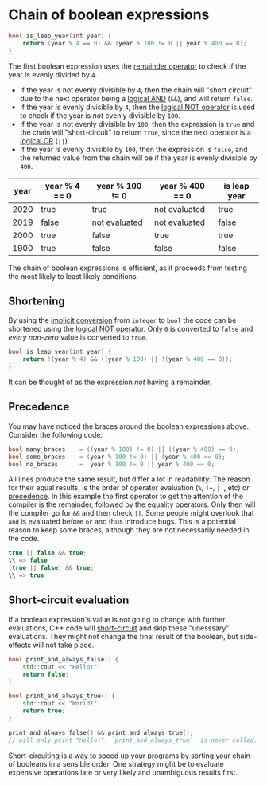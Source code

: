 # Chain of boolean expressions

```cpp
bool is_leap_year(int year) {
    return (year % 4 == 0) && (year % 100 != 0 || year % 400 == 0);
}
```

The first boolean expression uses the [remainder operator][remainder-operator] to check if the year is evenly divided by `4`.

- If the year is not evenly divisible by `4`, then the chain will "short circuit" due to the next operator being a [logical AND][logical-and] (`&&`),
  and will return `false`.
- If the year _is_ evenly divisible by `4`, then the [logical NOT operator][logical-not] is used to check if the year is _not_ evenly divisible by `100`.
- If the year is not evenly divisible by `100`, then the expression is `true` and the chain will "short-circuit" to return `true`,
  since the next operator is a [logical OR][logical-or] (`||`).
- If the year _is_ evenly divisible by `100`, then the expression is `false`, and the returned value from the chain will be if the year is evenly divisible by `400`.

| year | year % 4 == 0 | year % 100 != 0 | year % 400 == 0 | is leap year |
| ---- | ------------- | --------------- | --------------- | ------------ |
| 2020 | true          | true            | not evaluated   | true         |
| 2019 | false         | not evaluated   | not evaluated   | false        |
| 2000 | true          | false           | true            | true         |
| 1900 | true          | false           | false           | false        |

The chain of boolean expressions is efficient, as it proceeds from testing the most likely to least likely conditions.

## Shortening

By using the [implicit conversion][implicit-conversion] from `integer` to `bool` the code can be shortened using the [logical NOT operator][logical-not].
Only `0` is converted to `false` and _every non-zero_ value is converted to `true`.

```cpp
bool is_leap_year(int year) {
    return !(year % 4) && ((year % 100) || !(year % 400 == 0));
}
```

It can be thought of as the expression _not_ having a remainder.

## Precedence

You may have noticed the braces around the boolean expressions above.
Consider the following code:

```cpp
bool many_braces    = ((year % 100) != 0) || ((year % 400) == 0);
bool some_braces    = (year % 100 != 0) || (year % 400 == 0);
bool no_braces      =  year % 100 != 0 || year % 400 == 0;
```

All lines produce the same result, but differ a lot in readability.
The reason for their equal results, is the order of operator evaluation (`%`, `!=`, `||`, etc) or [precedence][operator-precedence].
In this example the first operator to get the attention of the compiler is the remainder, followed by the equality operators.
Only then will the compiler go for `&&` and then check `||`.
Some people might overlook that `and` is evaluated before `or` and thus introduce bugs.
This is a potential reason to keep some braces, although they are not necessarily needed in the code.

```cpp
true || false && true;
\\ => false
(true || false) && true;
\\ => true
```

## Short-circuit evaluation

If a boolean expression's value is not going to change with further evaluations, C++ code will [short-circuit][hort-circuit-evaluation] and skip these "unesssary" evaluations.
They might not change the final result of the boolean, but side-effects will not take place.

```cpp
bool print_and_always_false() {
    std::cout << "Hello!";
    return false;
}

bool print_and_always_true() {
    std::cout << "World!";
    return true;
}

print_and_always_false() && print_and_always_true();
// will only print "Hello!". `print_and_always_true`` is never called.
```

Short-circuiting is a way to speed up your programs by sorting your chain of booleans in a sensible order.
One strategy might be to evaluate expensive operations late or very likely and unambiguous results first.

[remainder-operator]: https://en.cppreference.com/w/cpp/language/operator_arithmetic
[logical-not]: https://en.cppreference.com/w/cpp/keyword/not
[logical-and]: https://en.cppreference.com/w/cpp/keyword/and
[logical-or]: https://en.cppreference.com/w/cpp/keyword/or
[implicit-conversion]: https://en.cppreference.com/w/cpp/language/implicit_conversion
[operator-precedence]: https://en.cppreference.com/w/cpp/language/operator_precedence
[hort-circuit-evaluation]: https://en.wikipedia.org/wiki/Short-circuit_evaluation